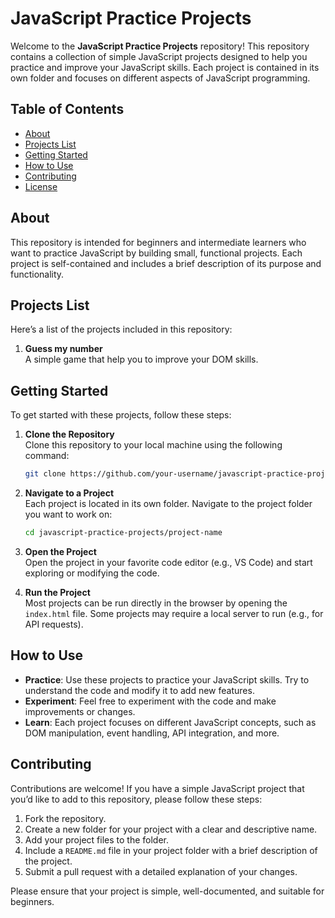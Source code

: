 # JavaScript Practice Projects

Welcome to the **JavaScript Practice Projects** repository! This repository contains a collection of simple JavaScript projects designed to help you practice and improve your JavaScript skills. Each project is contained in its own folder and focuses on different aspects of JavaScript programming.

## Table of Contents

- [About](#about)
- [Projects List](#projects-list)
- [Getting Started](#getting-started)
- [How to Use](#how-to-use)
- [Contributing](#contributing)
- [License](#license)

## About

This repository is intended for beginners and intermediate learners who want to practice JavaScript by building small, functional projects. Each project is self-contained and includes a brief description of its purpose and functionality.

## Projects List

Here’s a list of the projects included in this repository:

1. **Guess my number**  
   A simple game that help you to improve your DOM skills.

## Getting Started

To get started with these projects, follow these steps:

1. **Clone the Repository**  
   Clone this repository to your local machine using the following command:
   ```bash
   git clone https://github.com/your-username/javascript-practice-projects.git
   ```

2. **Navigate to a Project**  
   Each project is located in its own folder. Navigate to the project folder you want to work on:
   ```bash
   cd javascript-practice-projects/project-name
   ```

3. **Open the Project**  
   Open the project in your favorite code editor (e.g., VS Code) and start exploring or modifying the code.

4. **Run the Project**  
   Most projects can be run directly in the browser by opening the `index.html` file. Some projects may require a local server to run (e.g., for API requests).

## How to Use

- **Practice**: Use these projects to practice your JavaScript skills. Try to understand the code and modify it to add new features.
- **Experiment**: Feel free to experiment with the code and make improvements or changes.
- **Learn**: Each project focuses on different JavaScript concepts, such as DOM manipulation, event handling, API integration, and more.

## Contributing

Contributions are welcome! If you have a simple JavaScript project that you’d like to add to this repository, please follow these steps:

1. Fork the repository.
2. Create a new folder for your project with a clear and descriptive name.
3. Add your project files to the folder.
4. Include a `README.md` file in your project folder with a brief description of the project.
5. Submit a pull request with a detailed explanation of your changes.

Please ensure that your project is simple, well-documented, and suitable for beginners.
